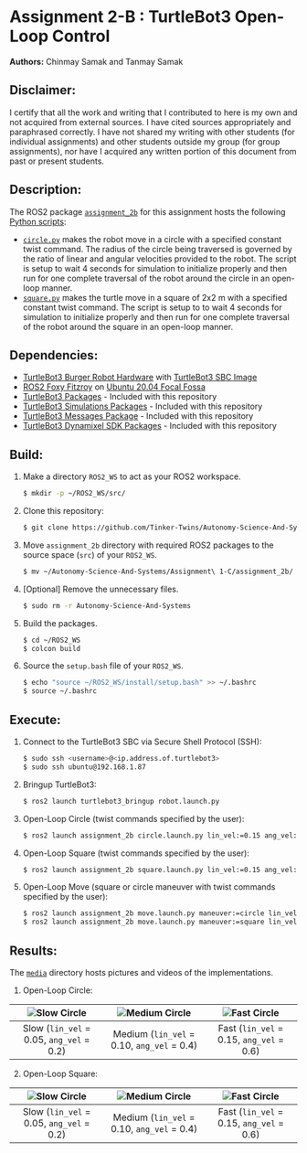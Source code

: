 # Assignment 2-B : TurtleBot3 Open-Loop Control
**Authors:** Chinmay Samak and Tanmay Samak

## Disclaimer:
I certify that all the work and writing that I contributed to here is my own and not acquired from external sources. I have cited sources appropriately and paraphrased correctly. I have not shared my writing with other students (for individual assignments) and other students outside my group (for group assignments), nor have I acquired any written portion of this document from past or present students.

## Description:
The ROS2 package [`assignment_2b`](https://github.com/Tinker-Twins/Autonomy-Science-And-Systems/tree/main/Assignment%202-B/assignment_2b/assignment_2b) for this assignment hosts the following [Python scripts](https://github.com/Tinker-Twins/Autonomy-Science-And-Systems/tree/main/Assignment%202-B/assignment_2b/assignment_2b/assignment_2b):
- [`circle.py`](https://github.com/Tinker-Twins/Autonomy-Science-And-Systems/blob/main/Assignment%202-B/assignment_2b/assignment_2b/assignment_2b/circle.py) makes the robot move in a circle with a specified constant twist command. The radius of the circle being traversed is governed by the ratio of linear and angular velocities provided to the robot. The script is setup to wait 4 seconds for simulation to initialize properly and then run for one complete traversal of the robot around the circle in an open-loop manner.
- [`square.py`](https://github.com/Tinker-Twins/Autonomy-Science-And-Systems/blob/main/Assignment%202-B/assignment_2b/assignment_2b/assignment_2b/square.py) makes the turtle move in a square of 2x2 m with a specified constant twist command. The script is setup to to wait 4 seconds for simulation to initialize properly and then run for one complete traversal of the robot around the square in an open-loop manner.

## Dependencies:
- [TurtleBot3 Burger Robot Hardware](https://www.robotis.us/turtlebot-3-burger-us/) with [TurtleBot3 SBC Image](https://emanual.robotis.com/docs/en/platform/turtlebot3/sbc_setup/)
- [ROS2 Foxy Fitzroy](https://docs.ros.org/en/foxy/Installation/Alternatives/Ubuntu-Development-Setup.html) on [Ubuntu 20.04 Focal Fossa](https://releases.ubuntu.com/focal/)
- [TurtleBot3 Packages](https://github.com/ROBOTIS-GIT/turtlebot3/tree/foxy-devel) - Included with this repository
- [TurtleBot3 Simulations Packages](https://github.com/ROBOTIS-GIT/turtlebot3_simulations/tree/foxy-devel) - Included with this repository
- [TurtleBot3 Messages Package](https://github.com/ROBOTIS-GIT/turtlebot3_msgs/tree/foxy-devel) - Included with this repository
- [TurtleBot3 Dynamixel SDK Packages](https://github.com/ROBOTIS-GIT/DynamixelSDK/tree/foxy-devel) - Included with this repository

## Build:

1. Make a directory `ROS2_WS` to act as your ROS2 workspace.
    ```bash
    $ mkdir -p ~/ROS2_WS/src/
    ```
2. Clone this repository:
    ```bash
    $ git clone https://github.com/Tinker-Twins/Autonomy-Science-And-Systems.git
    ```
3. Move `assignment_2b` directory with required ROS2 packages to the source space (`src`) of your `ROS2_WS`.
    ```bash
    $ mv ~/Autonomy-Science-And-Systems/Assignment\ 1-C/assignment_2b/ ~/ROS2_WS/src/
    ```
4. [Optional] Remove the unnecessary files.
    ```bash
    $ sudo rm -r Autonomy-Science-And-Systems
    ```
5. Build the packages.
    ```bash
    $ cd ~/ROS2_WS
    $ colcon build
    ```
6. Source the `setup.bash` file of your `ROS2_WS`.
    ```bash
    $ echo "source ~/ROS2_WS/install/setup.bash" >> ~/.bashrc
    $ source ~/.bashrc
    ```

## Execute:
1. Connect to the TurtleBot3 SBC via Secure Shell Protocol (SSH):
    ```bash
    $ sudo ssh <username>@<ip.address.of.turtlebot3>
    $ sudo ssh ubuntu@192.168.1.87
    ```
2. Bringup TurtleBot3:
    ```bash
    $ ros2 launch turtlebot3_bringup robot.launch.py
    ```
3. Open-Loop Circle (twist commands specified by the user):
    ```bash
    $ ros2 launch assignment_2b circle.launch.py lin_vel:=0.15 ang_vel:=0.15
    ```
4. Open-Loop Square (twist commands specified by the user):
    ```bash
    $ ros2 launch assignment_2b square.launch.py lin_vel:=0.15 ang_vel:=0.15
    ```    
5. Open-Loop Move (square or circle maneuver with twist commands specified by the user):
    ```bash
    $ ros2 launch assignment_2b move.launch.py maneuver:=circle lin_vel:=0.15 ang_vel:=0.15
    $ ros2 launch assignment_2b move.launch.py maneuver:=square lin_vel:=0.15 ang_vel:=0.15
    ```
## Results:
The [`media`](https://github.com/Tinker-Twins/Autonomy-Science-And-Systems/tree/main/Assignment%202-B/media) directory hosts pictures and videos of the implementations.

1. Open-Loop Circle:

| ![Slow Circle](media/circle_slow.gif) | ![Medium Circle](media/circle_medium.gif) | ![Fast Circle](media/circle_fast.gif) |
|:-------------------------------------:|:-----------------------------------------:|:-------------------------------------:|
| Slow (`lin_vel` = 0.05, `ang_vel` = 0.2) | Medium (`lin_vel` = 0.10, `ang_vel` = 0.4) | Fast (`lin_vel` = 0.15, `ang_vel` = 0.6) |

2. Open-Loop Square:

| ![Slow Circle](media/square_slow.gif) | ![Medium Circle](media/square_medium.gif) | ![Fast Circle](media/square_fast.gif) |
|:-------------------------------------:|:-----------------------------------------:|:-------------------------------------:|
| Slow (`lin_vel` = 0.05, `ang_vel` = 0.2) | Medium (`lin_vel` = 0.10, `ang_vel` = 0.4) | Fast (`lin_vel` = 0.15, `ang_vel` = 0.6) |